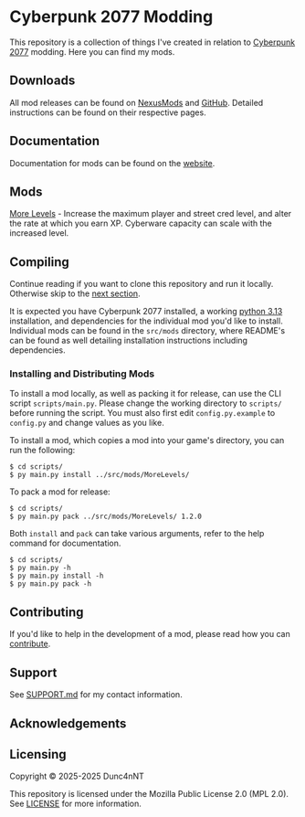 # Cyberpunk 2077 Modding

This repository is a collection of things I've created in relation to [Cyberpunk 2077](https://www.cyberpunk.net) modding. Here you can find my mods.

## Downloads

All mod releases can be found on [NexusMods](https://next.nexusmods.com/profile/NeverToxic/mods?gameId=3333) and [GitHub](https://github.com/Dunc4nNT/cyberpunk-2077-modding/releases). Detailed instructions can be found on their respective pages.

## Documentation

Documentation for mods can be found on the [website](https://dunc4nnt.github.io/cyberpunk-2077-modding).

## Mods

[More Levels](https://www.nexusmods.com/cyberpunk2077/mods/22768) - Increase the maximum player and street cred level, and alter the rate at which you earn XP. Cyberware capacity can scale with the increased level.

## Compiling

Continue reading if you want to clone this repository and run it locally. Otherwise skip to the [next section](#contributing).

It is expected you have Cyberpunk 2077 installed, a working [python 3.13](https://www.python.org/downloads/) installation, and dependencies for the individual mod you'd like to install. Individual mods can be found in the `src/mods` directory, where README's can be found as well detailing installation instructions including dependencies.

### Installing and Distributing Mods

To install a mod locally, as well as packing it for release, can use the CLI script `scripts/main.py`. Please change the working directory to `scripts/` before running the script. You must also first edit `config.py.example` to `config.py` and change values as you like.

To install a mod, which copies a mod into your game's directory, you can run the following:

```console
$ cd scripts/
$ py main.py install ../src/mods/MoreLevels/
```

To pack a mod for release:

```console
$ cd scripts/
$ py main.py pack ../src/mods/MoreLevels/ 1.2.0
```

Both `install` and `pack` can take various arguments, refer to the help command for documentation.

```console
$ cd scripts/
$ py main.py -h
$ py main.py install -h
$ py main.py pack -h
```

## Contributing

If you'd like to help in the development of a mod, please read how you can [contribute](./.github/CONTRIBUTING.md).

## Support

See [SUPPORT.md](./.github/SUPPORT.md) for my contact information.

## Acknowledgements

<!-- TODO: acknowledgements -->

## Licensing

Copyright © 2025-2025 Dunc4nNT

This repository is licensed under the Mozilla Public License 2.0 (MPL 2.0). See [LICENSE](./LICENSE) for more information.
